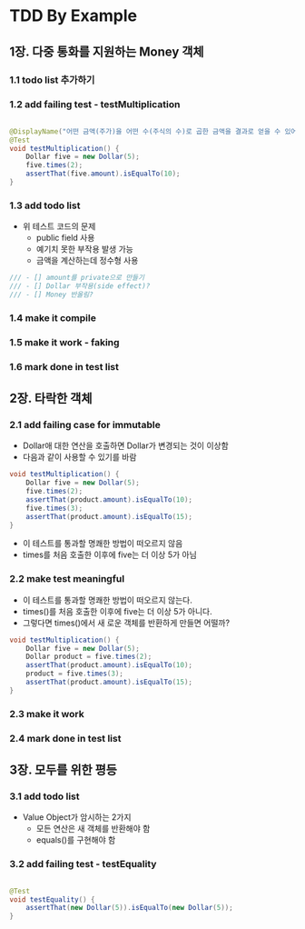 # TDD By Example

## 1장. 다중 통화를 지원하는 Money 객체

### 1.1 todo list 추가하기

### 1.2 add failing test - testMultiplication

```Java

@DisplayName("어떤 금액(주가)을 어떤 수(주식의 수)로 곱한 금액을 결과로 얻을 수 있어야 한다")
@Test
void testMultiplication() {
    Dollar five = new Dollar(5);
    five.times(2);
    assertThat(five.amount).isEqualTo(10);
}
```

### 1.3 add todo list

- 위 테스트 코드의 문제
    - public field 사용
    - 예기치 못한 부작용 발생 가능
    - 금액을 계산하는데 정수형 사용

```Java
/// - [] amount를 private으로 만들기
/// - [] Dollar 부작용(side effect)?
/// - [] Money 반올림?
```

### 1.4 make it compile

### 1.5 make it work - faking

### 1.6 mark done in test list

## 2장. 타락한 객체

### 2.1 add failing case for immutable

- Dollar애 대한 연산을 호출하면 Dollar가 변경되는 것이 이상함
- 다음과 같이 사용할 수 있기를 바람

```Java
void testMultiplication() {
    Dollar five = new Dollar(5);
    five.times(2);
    assertThat(product.amount).isEqualTo(10);
    five.times(3);
    assertThat(product.amount).isEqualTo(15);
}
```

- 이 테스트를 통과할 명쾌한 방법이 떠오르지 않음
- times를 처음 호출한 이후에 five는 더 이상 5가 아님

### 2.2 make test meaningful

- 이 테스트를 통과할 명쾌한 방법이 떠오르지 않는다.
- times()를 처음 호출한 이후에 five는 더 이상 5가 아니다.
- 그렇다면 times()에서 새 로운 객체를 반환하게 만들면 어떨까?

```Java
void testMultiplication() {
    Dollar five = new Dollar(5);
    Dollar product = five.times(2);
    assertThat(product.amount).isEqualTo(10);
    product = five.times(3);
    assertThat(product.amount).isEqualTo(15);
}
```

### 2.3 make it work

### 2.4 mark done in test list

## 3장. 모두를 위한 평등

### 3.1 add todo list

- Value Object가 암시하는 2가지
    - 모든 연산은 새 객체를 반환해야 함
    - equals()를 구현해야 함

### 3.2 add failing test - testEquality

```Java

@Test
void testEquality() {
    assertThat(new Dollar(5)).isEqualTo(new Dollar(5));
}
```